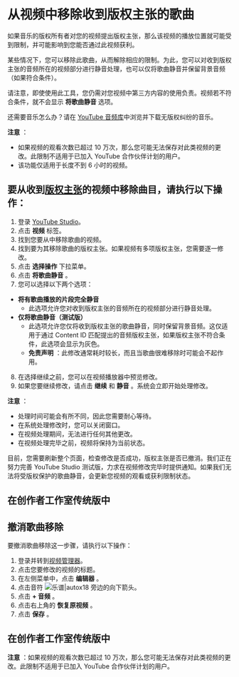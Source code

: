 # 从视频中移除收到版权主张的歌曲

如果音乐的版权所有者对您的视频提出版权主张，那么该视频的播放位置就可能受到限制，并可能影响到您能否通过此视频获利。

某些情况下，您可以移除此歌曲，从而解除相应的限制。为此，您可以对收到版权主张的音频所在的视频部分进行静音处理，也可以仅将歌曲静音并保留背景音频（如果符合条件）。

请注意，即使使用此工具，您仍需对您视频中第三方内容的使用负责。视频若不符合条件，就不会显示 **将歌曲静音** 选项。

还需要音乐怎么办？请在 [YouTube 音频库](https://www.youtube.com/audiolibrary/music)中浏览并下载无版权纠纷的音乐。

**注意** ：

* 如果视频的观看次数已超过 10 万次，那么您可能无法保存对此类视频的更改。此限制不适用于已加入 YouTube 合作伙伴计划的用户。
* 该功能仅适用于长度不到 6 小时的视频。

## 要从收到[版权主张](https://www.youtube.com/yt/copyright/content-id-disputes.html)的视频中移除曲目，请执行以下操作：

1. 登录 [YouTube Studio](https://studio.youtube.com/)。
2. 点击 **视频** 标签。
3. 找到您要从中移除歌曲的视频。
4. 找到要为其移除歌曲的版权主张。如果视频有多项版权主张，您需要逐一修改。
5. 点击 **选择操作** 下拉菜单。
6. 点击 **将歌曲静音** 。
7. 您可以选择以下两个选项：
  * **将有歌曲播放的片段完全静音**
    * 此选项允许您对收到版权主张的音频所在的视频部分进行静音处理。
  * **仅将歌曲静音（测试版）**
    * 此选项允许您仅将收到版权主张的歌曲静音，同时保留背景音频。这仅适用于通过 Content ID 匹配提出的音频版权主张，如果版权主张不符合条件，此选项会显示为灰色。
    * **免责声明** ：此修改通常耗时较长，而且当歌曲很难移除时可能会不起作用。
8. ​​在选择继续之前，您可以在视频播放器中预览修改。
9. 如果您要继续修改，请点击 **继续** 和 **静音** 。系统会立即开始处理修改。

**注意** ：

* 处理时间可能会有所不同，因此您需要耐心等待。
* 在系统处理修改时，您可以关闭窗口。
* 在视频处理期间，无法进行任何其他更改。
* 在视频处理完毕之前，视频将保持为当前状态。

目前，您需要刷新整个页面，检查修改是否成功，版权主张是否已撤消。我们正在努力完善 YouTube Studio 测试版，力求在视频修改完毕时提供通知。如果我们无法将受版权保护的歌曲静音，会更新您视频的观看或获利限制状态。

## 在创作者工作室传统版中

## 撤消歌曲移除

要撤消歌曲移除这一步骤，请执行以下操作：

1. 登录并转到[视频管理器](https://studio.youtube.com/channel/UCb_B3bXvPw6uBdWNEtOvL0w/videos/upload?utm_campaign=upgrade&utm_medium=sidebar_button&utm_source=MY_VIDEOS&filter=[]&sort={%22columnType%22%3A%22date%22%2C%22sortOrder%22%3A%22DESCENDING%22})。
2. 点击您要修改的视频的标题。
3. 在左侧菜单中，点击 **编辑器** 。
4. 点击音符 ![乐谱|autox18](https://lh3.googleusercontent.com/QxRJTZHUV1JhtC5abWRG1MZjfGoXeq-pS-VATP9ZtBY61KrpZ8eyvw5IoGot-3TMQco=h18 "乐谱") 旁边的向下箭头。
5. 点击  **+ 音频** 。
6. 点击右上角的 **恢复原视频** 。
7. 点击 **保存** 。

## 在创作者工作室传统版中

**注意** ：如果视频的观看次数已超过 10 万次，那么您可能无法保存对此类视频的更改。此限制不适用于已加入 YouTube 合作伙伴计划的用户。